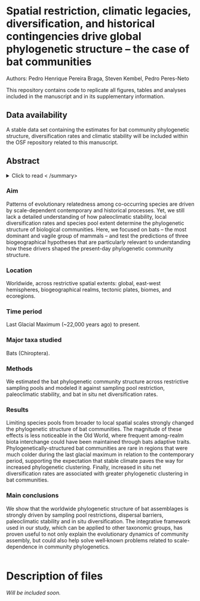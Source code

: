 # Spatial restriction, climatic legacies, diversification, and historical contingencies drive global phylogenetic structure – the case of bat communities

Authors: Pedro Henrique Pereira Braga, Steven Kembel, Pedro Peres-Neto

This repository contains code to replicate all figures, tables and  analyses included in the manuscript and in its supplementary information.

## Data availability

A stable data set containing the estimates for bat community phylogenetic structure, diversification rates and climatic stability will be included within the OSF repository related to this manuscript.

## Abstract

<details> 

<summary> Click to read < /summary>

### Aim

Patterns of evolutionary relatedness among co-occurring species are driven by scale-dependent contemporary and historical processes. Yet, we still lack a detailed understanding of how paleoclimatic stability, local diversification rates and species pool extent determine the phylogenetic structure of biological communities. Here, we focused on bats – the most dominant and vagile group of mammals – and test the predictions of three biogeographical hypotheses that are particularly relevant to understanding how these drivers shaped the present-day phylogenetic community structure.

### Location

Worldwide, across restrictive spatial extents: global, east-west hemispheres, biogeographical realms, tectonic plates, biomes, and ecoregions.

### Time period

Last Glacial Maximum (~22,000 years ago) to present.

### Major taxa studied

Bats (Chiroptera).

### Methods 

We estimated the bat phylogenetic community structure across restrictive sampling pools and modeled it against sampling pool restriction, paleoclimatic stability, and bat in situ net diversification rates.

### Results

Limiting species pools from broader to local spatial scales strongly changed the phylogenetic structure of bat communities. The magnitude of these effects is less noticeable in the Old World, where frequent among-realm biota interchange could have been maintained through bats adaptive traits. Phylogenetically-structured bat communities are rare in regions that were much colder during the last glacial maximum in relation to the contemporary period, supporting the expectation that stable climate paves the way for increased phylogenetic clustering. Finally, increased in situ net diversification rates are associated with greater phylogenetic clustering in bat communities.

### Main conclusions

We show that the worldwide phylogenetic structure of bat assemblages is strongly driven by sampling pool restrictions, dispersal barriers, paleoclimatic stability and in situ diversification. The integrative framework used in our study, which can be applied to other taxonomic groups, has proven useful to not only explain the evolutionary dynamics of community assembly, but could also help solve well‐known problems related to scale-dependence in community phylogenetics.

</details>

# Description of files

*Will be included soon.*
